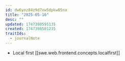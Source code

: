 ```yaml
---
id: dw6yoz84z9d7xw5dpkw05na
title: "2025-05-16"
desc: ""
updated: 1747398595135
created: 1747398581235
traitIds:
  - journalNote
---
```


- Local first [[swe.web.frontend.concepts.localfirst]]
